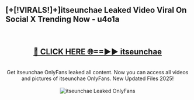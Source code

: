 <h2>[+[!VIRALS!]+]itseunchae Leaked Video Viral On Social X Trending Now - u4o1a</h2>
<br>
<div align="center">
<h2><a href="https://libra.edu.pl?itseunchae" rel="nofollow">🔴 CLICK HERE 🌐==►► itseunchae</a></h2>
<br>
Get itseunchae OnlyFans leaked all content. Now you can access all videos and pictures of itseunchae OnlyFans. New Updated Files 2025!
<br>
<br>
<a href="https://libra.edu.pl?itseunchae" rel="nofollow" data-target="animated-image.originalLink"><img src="https://i.ibb.co.com/WyWwxjT/player-gif2.gif" alt="itseunchae Leaked OnlyFans" style="max-width: 100%; display: inline-block;" data-target="animated-image.originalImage"></a>
</div>
<br>